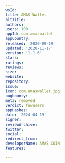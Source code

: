 ```yaml
---
wsId: 
title: AMAS Wallet
altTitle: 
authors: 
users: 100
appId: com.amaswallet
appCountry: 
released: '2020-09-19'
updated: '2020-11-17'
version: '1.1.6'
stars: 
ratings: 
reviews: 
size: 
website: 
repository: 
issue: 
icon: com.amaswallet.jpg
bugbounty: 
meta: removed
verdict: fewusers
appHashes: 
date: '2024-04-19'
signer: 
reviewArchive: 
twitter: 
social: 
redirect_from: 
developerName: AMAS COIN
features: 

---
```


